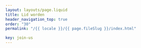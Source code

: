 ```yaml
---
layout: layouts/page.liquid
title: Lid worden
header_navigation_top: true
order: "30"
permalink: "/{{ locale }}/{{ page.fileSlug }}/index.html"

key: join-us
---
```

